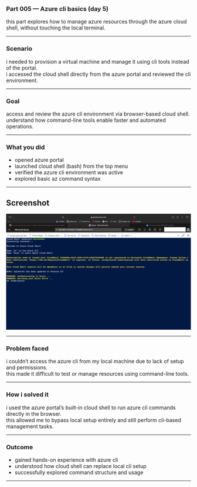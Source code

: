 ### Part 005 — Azure cli basics (day 5)

this part explores how to manage azure resources through the azure cloud shell, without touching the local terminal.

---

### Scenario

i needed to provision a virtual machine and manage it using cli tools instead of the portal.  
i accessed the cloud shell directly from the azure portal and reviewed the cli environment.

---

### Goal

access and review the azure cli environment via browser-based cloud shell.  
understand how command-line tools enable faster and automated operations.

---

### What you did

- opened azure portal  
- launched cloud shell (bash) from the top menu  
- verified the azure cli environment was active  
- explored basic az command syntax

---
## Screenshot

![Azure CLI](https://raw.githubusercontent.com/yavuzkutayozdemir/cloud-journey/main/gallery/cloud-support-track/part-005-day-005-azure-cli-basics.png)

---

### Problem faced

i couldn’t access the azure cli from my local machine due to lack of setup and permissions.  
this made it difficult to test or manage resources using command-line tools.

---

### How i solved it

i used the azure portal’s built-in cloud shell to run azure cli commands directly in the browser.  
this allowed me to bypass local setup entirely and still perform cli-based management tasks.

---

### Outcome

- gained hands-on experience with azure cli  
- understood how cloud shell can replace local cli setup  
- successfully explored command structure and usage



---

